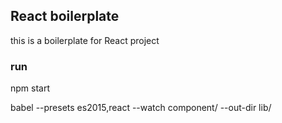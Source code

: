 ## React boilerplate

this is a boilerplate for React project 

### run

npm start

babel --presets es2015,react --watch component/ --out-dir lib/
